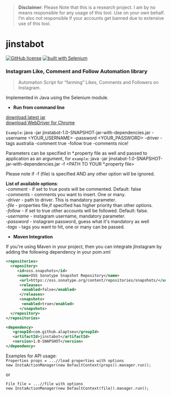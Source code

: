 > **Disclaimer**: Please Note that this is a research project. I am by no means responsible for any usage of this tool. Use on your own behalf. I’m also not responsible if your accounts get banned due to extensive use of this tool.

# jinstabot
[![GitHub license](https://img.shields.io/badge/License-GPL%20v3-blue.svg)](https://github.com/alaptseu/jinstabot/blob/master/LICENSE)
[![built with Selenium](https://img.shields.io/badge/built%20with-Selenium-red.svg)](https://github.com/SeleniumHQ/selenium)

### Instagram Like, Comment and Follow Automation library

> Automation Script for “farming” Likes, Comments and Followers on Instagram. 

Implemented in Java using the Selenium module.

* **Run from command line**

[download latest jar](https://oss.sonatype.org/service/local/artifact/maven/redirect?r=snapshots&g=com.github.alaptseu&a=jinstabot&v=1.0-SNAPSHOT&e=jar&c=jar-with-dependencies)  
[download WebDriver for Chrome](https://sites.google.com/a/chromium.org/chromedriver/)

`Example`: java -jar jinstabot-1.0-SNAPSHOT-jar-with-dependencies.jar -username <YOUR_USERNAME> -password <YOUR_PASSWORD> -driver <PATH TO chromedriver> -tags australia -comment true -follow true -comments nice!

Parameters can be specified in *.property file as well and passed to application as an argument,
for `example`: java -jar jinstabot-1.0-SNAPSHOT-jar-with-dependencies.jar -f <PATH TO YOUR *.property file>

Please note if -f (file) is specified AND any other option will be ignored.

**List of available options**:  
    _-comment_ - if set to true posts will be commented. Default: false  
    _-comments_ - comments you want to insert. One or many.  
    _-driver_ - path to driver. This is mandatory parameter.   
    _-file_ - properties file,if specified  has higher priority than other options.  
    _-follow_ - if set to true other accounts will be followed. Default: false.  
    _-username_ - instagram username, mandatory parameter.  
    _-password_ - instagram password, guess what it's mandatory as well   
    _-tags_ - tags you want to hit, one or many can be passed.  
    

* **Maven Integration**

If you're using Maven in your project, then you can integrate jInstagram by adding the following dependency in your pom.xml
	
```xml
<repositories>
  <repository>
     <id>oss.snapshots</id>
     <name>OSS Sonatype Snapshot Repository</name>
      <url>https://oss.sonatype.org/content/repositories/snapshots/</url>
      <releases>
       <enabled>false</enabled>
      </releases>
      <snapshots>
       <enabled>true</enabled>
      </snapshots>
  </repository>
</repositories>

<dependency>
   <groupId>com.github.alaptseu</groupId>
   <artifactId>jinstabot</artifactId>
   <version>1.0-SNAPSHOT</version>
</dependency>
```

Examples for API usage:  
`Properties props = ...//load properties with options`  
`new InstaActionManager(new DefaultContext(props)).manager.run();`  

or  

`File file = ...//file with options`  
`new InstaActionManager(new DefaultContext(file)).manager.run();`


